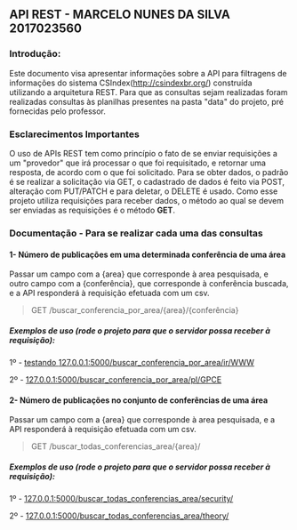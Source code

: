 ## API REST - MARCELO NUNES DA SILVA 2017023560


### Introdução: 

 Este documento visa apresentar informações sobre a API para filtragens de informações do sistema CSIndex(http://csindexbr.org/) construída utilizando a arquitetura REST. 
 Para que as consultas sejam realizadas foram realizadas consultas às planilhas presentes na pasta "data" do projeto, pré fornecidas pelo professor.

### Esclarecimentos Importantes

 O uso de APIs REST tem como princípio o fato de se enviar requisições a um "provedor" que irá processar o que foi requisitado, e retornar uma resposta, de acordo com o que foi solicitado. Para se obter dados, o padrão é se realizar a solicitação via GET, o cadastrado de dados é feito via POST, alteração com PUT/PATCH e para deletar, o DELETE é usado.
 Como esse projeto utiliza requisições para receber dados, o método ao qual se devem ser enviadas as requisições é o método **GET**.


### Documentação - Para se realizar cada uma das consultas

#### 1- Número de publicações em uma determinada conferência de uma área 
  Passar um campo com a {area} que corresponde à area pesquisada, e outro campo com a {conferência}, que corresponde à conferência buscada, e a API responderá à requisição efetuada com um csv.
  
  > GET /buscar_conferencia_por_area/{area}/{conferência}
  
##### Exemplos de uso (rode o projeto para que o servidor possa receber à requisição):

  1º - <a href="127.0.0.1:5000/buscar_conferencia_por_area/ir/WWW"> testando </a>
  [127.0.0.1:5000/buscar_conferencia_por_area/ir/WWW](127.0.0.1:5000/buscar_conferencia_por_area/ir/WWW)
  
  2º - [127.0.0.1:5000/buscar_conferencia_por_area/pl/GPCE](127.0.0.1:5000/buscar_conferencia_por_area/pl/GPCE)
  
 #### 2- Número de publicações no conjunto de conferências de uma área 
  Passar um campo com a {area} que corresponde à area pesquisada, e a API responderá à requisição efetuada com um csv.
  
  > GET /buscar_todas_conferencias_area/{area}/
  
##### Exemplos de uso (rode o projeto para que o servidor possa receber à requisição):

  1º - [127.0.0.1:5000/buscar_todas_conferencias_area/security/](127.0.0.1:5000/buscar_todas_conferencias_area/security/)
  
  2º - [127.0.0.1:5000/buscar_todas_conferencias_area/theory/](127.0.0.1:5000/buscar_todas_conferencias_area/theory/)
